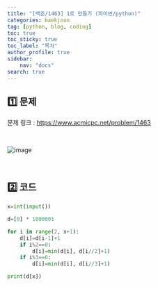 ```yaml
---
title: "[백준/1463] 1로 만들기 (파이썬/python)"
categories: baekjoon
tag: [python, blog, coding]
toc: true
toc_sticky: true
toc_label: "목차"
author_profile: true
sidebar:
    nav: "docs"
search: true
---
```


## 1️⃣ 문제

문제 링크 : <a href="https://www.acmicpc.net/problem/1463" target="_blank">https://www.acmicpc.net/problem/1463</a>

<br/>

![image](https://user-images.githubusercontent.com/52556486/180926713-ca39369b-fd36-4f01-b77b-f35218f1ff4b.png)

<br/>

## 2️⃣ 코드

```python
x=int(input())

d=[0] * 1000001

for i in range(2, x+1):
    d[i]=d[i-1]+1
    if i%2==0:
        d[i]=min(d[i], d[i//2]+1)
    if i%3==0:
        d[i]=min(d[i], d[i//3]+1)

print(d[x])
```